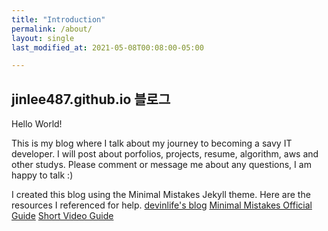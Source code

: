 ```yaml
---
title: "Introduction"
permalink: /about/
layout: single
last_modified_at: 2021-05-08T00:08:00-05:00

---
```


## jinlee487.github.io 블로그

Hello World!

This is my blog where I talk about my journey to becoming a savy IT developer. 
I will post about porfolios, projects, resume, algorithm, aws and other studys.
Please comment or message me about any questions, I am happy to talk :) 

I created this blog using the Minimal Mistakes Jekyll theme. 
Here are the resources I referenced for help. 
[devinlife's blog](https://devinlife.com/categories/#howto-github-pages)
[Minimal Mistakes Official Guide](https://mmistakes.github.io/minimal-mistakes/docs/quick-start-guide/)
[Short Video Guide](https://youtu.be/ACzFIAOsfpM)
